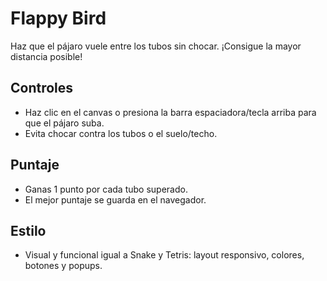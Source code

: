 # Flappy Bird

Haz que el pájaro vuele entre los tubos sin chocar. ¡Consigue la mayor distancia posible!

## Controles
- Haz clic en el canvas o presiona la barra espaciadora/tecla arriba para que el pájaro suba.
- Evita chocar contra los tubos o el suelo/techo.

## Puntaje
- Ganas 1 punto por cada tubo superado.
- El mejor puntaje se guarda en el navegador.

## Estilo
- Visual y funcional igual a Snake y Tetris: layout responsivo, colores, botones y popups.

